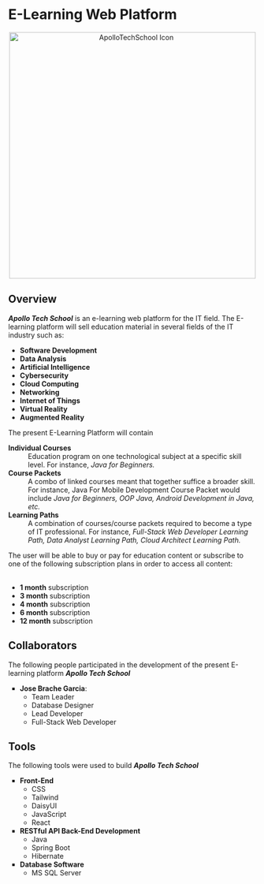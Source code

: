 ﻿# E-Learning Web Platform
<div align="center">
    <img src="https://res.cloudinary.com/dwtfvqcwv/image/upload/v1737427677/logo_w1xqmb.png" alt="ApolloTechSchool Icon" width="500">
</div>

## Overview

<div>
    <p><em><b>Apollo Tech School</b></em> is an  e-learning web platform for the IT field. The E-learning platform will sell education material in several fields of the IT industry such as:
    <ul>
        <li><b>Software Development</b></li>
        <li><b>Data Analysis</b></li>
        <li><b>Artificial Intelligence</b></li>
        <li><b>Cybersecurity</b></li>
        <li><b>Cloud Computing</b></li>
        <li><b>Networking</b></li>
        <li><b>Internet of Things</b></li>
        <li><b>Virtual Reality</b></li>
        <li><b>Augmented Reality</b></li>
    </ul>The present E-Learning Platform will contain
    <dl>
        <dt><b>Individual Courses</b></dt>
        <dd> Education program on one technological subject at a specific skill level. For instance, <i>Java for Beginners.</i>
        </dd>
        <dt><b>Course Packets</b></dt>
        <dd>A combo of linked courses meant that together suffice a broader skill. For instance, Java For Mobile Development Course Packet would include <i>Java for Beginners, OOP Java, Android Development in Java, etc.</i></dd>
        <dt><b>Learning Paths</b></dt>
        <dd>A combination of courses/course packets required to become a type of IT professional. For instance, <i>Full-Stack Web Developer Learning Path, Data Analyst Learning Path, Cloud Architect Learning Path.</i>
</dd>
    </dl>
    The user will be able to buy or pay for education content or subscribe to one of the following subscription plans in order to access all content:<br><br>
    <ul>
        <li><b>1 month</b> subscription</li>
        <li><b>3 month</b> subscription</li>
        <li><b>4 month</b> subscription</li>
        <li><b>6 month</b> subscription</li>
        <li><b>12 month</b> subscription</li>
    </ul>
</p>
</div>

## Collaborators
<div>
    <p>The following people participated in the development of the present E-learning platform <em><b>Apollo Tech School</b></em></p>
    <ul style="list-style-type: square;">
        <li><b>Jose Brache Garcia</b>:
        <ul>
            <li>Team Leader</li>
            <li>Database Designer</li>
            <li>Lead Developer</li>
            <li>Full-Stack Web Developer</li>
        </ul>
        </li>
    </ul>
</div>

## Tools
<div>
    <p>The following tools were used to build <em><b>Apollo Tech School</b></em></p>
    <ul style="list-style-type: square;">
        <li>
            <b>Front-End</b>
            <ul>
                <li>CSS</li>
                <li>Tailwind</li>
                <li>DaisyUI</li>
                <li>JavaScript</li>
                <li>React</li>
            </ul>
        </li>
        <li>
            <b>RESTful API Back-End Development</b>
            <ul>
                <li>Java</li>
                <li>Spring Boot</li>
                <li>Hibernate</li>
            </ul>
        </li>
        <li>
            <b>Database Software</b>
            <ul>
                <li>MS SQL Server</li>
            </ul>
        </li>
    </ul>
</div>
